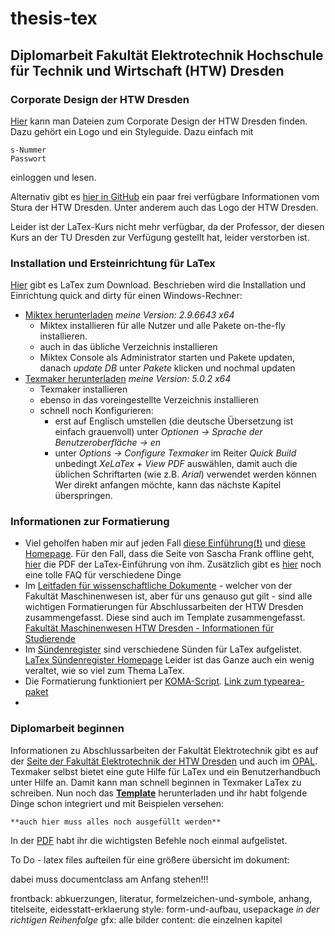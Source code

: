# thesis-tex
## Diplomarbeit Fakultät Elektrotechnik Hochschule für Technik und Wirtschaft (HTW) Dresden

### Corporate Design der HTW Dresden
[Hier](https://www.htw-dresden.de/intern/marketing/corporate-design.html) kann man Dateien zum Corporate Design der HTW Dresden finden. Dazu gehört ein Logo und ein Styleguide.
Dazu einfach mit
```
s-Nummer
Passwort
```
einloggen und lesen.

Alternativ gibt es [hier in GitHub](https://github.com/stura-htw-dresden/htw-logo) ein paar frei verfügbare Informationen vom Stura der HTW Dresden. Unter anderem auch das Logo der HTW Dresden.

Leider ist der LaTex-Kurs nicht mehr verfügbar, da der Professor, der diesen Kurs an der TU Dresden zur Verfügung gestellt hat, leider verstorben ist.

### Installation und Ersteinrichtung für LaTex
[Hier](https://www.latex-project.org/get/#tex-distributions) gibt es LaTex zum Download.
Beschrieben wird die Installation und Einrichtung quick and dirty für einen Windows-Rechner:
  - [Miktex herunterladen](https://miktex.org/download) *meine Version: 2.9.6643 x64*
    - Miktex installieren für alle Nutzer und alle Pakete on-the-fly installieren.
    - auch in das übliche Verzeichnis installieren
    - Miktex Console als Administrator starten und Pakete updaten, danach *update DB* unter *Pakete* klicken und nochmal updaten
  - [Texmaker herunterladen](http://www.xm1math.net/texmaker/download.html) *meine Version: 5.0.2 x64*
    - Texmaker installieren
    - ebenso in das voreingestellte Verzeichnis installieren
    - schnell noch Konfigurieren:
      - erst auf Englisch umstellen (die deutsche Übersetzung ist einfach grauenvoll) unter *Optionen -> Sprache der Benutzeroberfläche -> en*
      - unter *Options -> Configure Texmaker* im Reiter *Quick Build* unbedingt *XeLaTex + View PDF* auswählen, damit auch die üblichen Schriftarten (wie z.B. *Arial*) verwendet werden können
Wer direkt anfangen möchte, kann das nächste Kapitel überspringen.

### Informationen zur Formatierung
- Viel geholfen haben mir auf jeden Fall [diese Einführung(**!**)](https://www.sharelatex.com/learn) und [diese Homepage](http://namsu.de/latex.html). Für den Fall, dass die Seite von Sascha Frank offline geht, [hier](docs/Latex-Einfuehrung) die PDF der LaTex-Einführung von ihm. Zusätzlich gibt es [hier](https://tobiw.de/tex-faq) noch eine tolle FAQ für verschiedene Dinge
- Im [Leitfaden für wissenschaftliche Dokumente](docs/Leitfaden_fuer_wiss_Dokumente.pdf) - welcher von der Fakultät Maschinenwesen ist, aber für uns genauso gut gilt - sind alle wichtigen Formatierungen für Abschlussarbeiten der HTW Dresden zusammengefasst. Diese sind auch im Template zusammengefasst.
[Fakultät Maschinenwesen HTW Dresden - Informationen für Studierende](https://www.htw-dresden.de/fakultaet-maschinenbau/studium/infos-fuer-studierende.html)
- Im [Sündenregister](docs/l2tabu.pdf) sind verschiedene Sünden für LaTex aufgelistet. [LaTex Sündenregister Homepage](http://www.dante.de/CTAN/info/german/l2tabu/) Leider ist das Ganze auch ein wenig veraltet, wie so viel zum Thema LaTex.
- Die Formatierung funktioniert per [KOMA-Script](/docs/scrguide.pdf). [Link zum typearea-paket](https://ctan.org/pkg/typearea)
-

### Diplomarbeit beginnen
Informationen zu Abschlussarbeiten der Fakultät Elektrotechnik gibt es auf der [Seite der Fakultät Elektrotechnik der HTW Dresden](https://www.htw-dresden.de/fakultaet-elektrotechnik/fakultaet/studierende/abschlussarbeiten.html) und auch im [OPAL](https://bildungsportal.sachsen.de/opal/auth/RepositoryEntry/16966647814/CourseNode/97409953057309?5).
Texmaker selbst bietet eine gute Hilfe für LaTex und ein Benutzerhandbuch unter Hilfe an. Damit kann man schnell beginnen in Texmaker LaTex zu schreiben.
Nun noch das **[Template](/template-htw-abschlussarbeit.tex)** herunterladen und ihr habt folgende Dinge schon integriert und mit Beispielen versehen:
```
**auch hier muss alles noch ausgefüllt werden**
```
In der [PDF](/cheatsheet-quickanddirty.pdf) habt ihr die wichtigsten Befehle noch einmal aufgelistet.

To Do - latex files aufteilen für eine größere übersicht im dokument:

dabei muss documentclass am Anfang stehen!!!


frontback: abkuerzungen, literatur, formelzeichen-und-symbole, anhang, titelseite, eidesstatt-erklaerung
style: form-und-aufbau, usepackage *in der richtigen Reihenfolge*
gfx: alle bilder
content: die einzelnen kapitel

